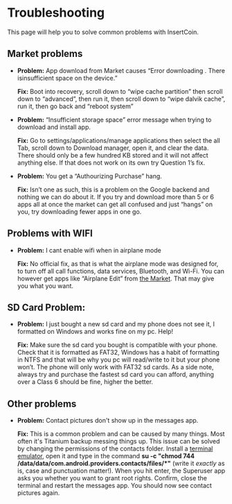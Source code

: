 # Troubleshooting
This page will help you to solve common problems with InsertCoin.

## Market problems

* **Problem:** App download from Market causes “Error downloading <application name>.
  There isinsufficient space on the device.”
  
  **Fix:** Boot into recovery, scroll down to “wipe cache partition” then scroll down to
  “advanced”, then run it, then scroll down to “wipe dalvik cache”, run it, then go back and “reboot system” 
  
* **Problem:** “Insufficient storage space” error message when trying to download and install app.
  
  **Fix:** Go to settings/applications/manage applications then select the all Tab,
  scroll down to Download manager, open it, and clear the data. There should only
  be a few hundred KB stored and it will not affect anything else. If that does
  not work on its own try Question 1’s fix.
  
* **Problem:** You get a “Authourizing Purchase” hang.
  
  **Fix:** Isn’t one as such, this is a problem on the Google backend and nothing we
  can do about it. If you try and download more than 5 or 6 apps all at once the market can get
  all confused and just “hangs” on you, try downloading fewer apps in one go.


## Problems with WIFI

* **Problem:** I cant enable wifi when in airplane mode
  
  **Fix:** No official fix, as that is what the airplane mode was designed for, to turn
  off all call functions, data services, Bluetooth, and Wi-Fi.
  You can however get apps like “Airplane Edit” from
  [the Market](https://market.android.com/details?id=net.cenkalti.airplane&feature=search_result).
  That may give you what you want.


## SD Card Problem:

* **Problem:** I just bought a new sd card and my phone does not see it, I formatted on
  Windows and works fine on my pc. Help!
  
  **Fix:** Make sure the sd card you bought is compatible with your phone. Check
  that it is formatted as FAT32, Windows has a habit of formatting in NTFS and
  that will be why you pc will read/write to it but your phone won’t. The phone
  will only work with FAT32 sd cards.
  As a side note, always try and purchase the fastest sd card you can afford,
  anything over a Class 6 should be fine, higher the better.


## Other problems

* **Problem:** Contact pictures don't show up in the messages app.
  
  **Fix:** This is a common problem and can be caused by many things. Most often it's
  Titanium backup messing things up. This issue can be solved by changing the permissions
  of the contacts folder.
  Install a [terminal emulator](https://market.android.com/details?id=jackpal.androidterm),
  open it and type in the command
  **su -c "chmod 744 /data/data/com.android.providers.contacts/files/\*"** (write it *exactly*
  as is, case and punctuation matter!). When you hit enter, the Superuser app asks
  you whether you want to grant root rights. Confirm, close the terminal and restart the messages
  app. You should now see contact pictures again.